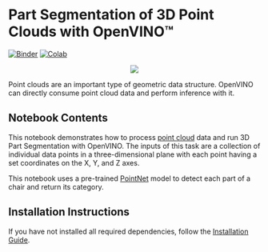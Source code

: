 # Part Segmentation of 3D Point Clouds with OpenVINO™

[![Binder](https://mybinder.org/badge_logo.svg)](https://mybinder.org/v2/gh/openvinotoolkit/openvino_notebooks/HEAD?labpath=notebooks%2F224-3D-segmentation-point-clouds%2F224-3D-segmentation-point-clouds.ipynb)
[![Colab](https://colab.research.google.com/assets/colab-badge.svg)](https://colab.research.google.com/github/openvinotoolkit/openvino_notebooks/blob/main/notebooks/224-3D-segmentation-point-clouds/224-3D-segmentation-point-clouds.ipynb)

<p align="center">
    <img src="https://user-images.githubusercontent.com/91237924/185752178-3882902c-907b-4614-b0e6-ea1de08bf3ef.png"/>
</p>

Point clouds are an important type of geometric data structure. OpenVINO can directly consume point cloud data and perform inference with it.

## Notebook Contents

This notebook demonstrates how to process [point cloud](https://en.wikipedia.org/wiki/Point_cloud) data and run 3D Part Segmentation with OpenVINO. The inputs of this task are a collection of individual data points in a three-dimensional plane with each point having a set coordinates on the X, Y, and Z axes.

This notebook uses a pre-trained [PointNet](https://arxiv.org/abs/1612.00593) model to detect each part of a chair and return its category.


## Installation Instructions

If you have not installed all required dependencies, follow the [Installation Guide](../../README.md).
